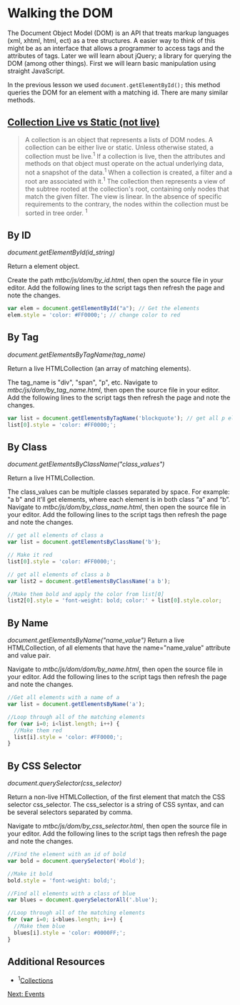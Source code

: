 # Walking the DOM

The Document Object Model (DOM) is an API  that treats markup languages (xml, xhtml, html, ect) as a tree structures. A easier way to think of this might be as an interface that allows a programmer to access tags and the attributes of tags. Later we will learn about jQuery; a library for querying the DOM (among other things). First we will learn basic manipulation using straight JavaScript.

In the previous lesson we used ```document.getElementById();``` this method queries the DOM for an element with a matching id. There are many similar methods.

## [Collection Live vs Static (not live)](https://www.w3.org/TR/dom/#concept-collection)


> A collection is an object that represents a lists of DOM nodes. A collection can be either live or static. Unless otherwise stated, a collection must be live.<sup>1</sup>
> If a collection is live, then the attributes and methods on that object must operate on the actual underlying data, not a snapshot of the data.<sup>1</sup>
> When a collection is created, a filter and a root are associated with it.<sup>1</sup>
> The collection then represents a view of the subtree rooted at the collection's root, containing only nodes that match the given filter. The view is linear. In the absence of specific requirements to the contrary, the nodes within the collection must be sorted in tree order. <sup>1</sup>

## By ID

*document.getElementById(id_string)*

Return a element object.

Create the path *mtbc/js/dom/by_id.html*, then open the source file in your editor. Add the following lines to the script tags then refresh the page and note the changes.

```js
var elem = document.getElementById("a"); // Get the elements
elem.style = 'color: #FF0000;'; // change color to red
```

## By Tag

*document.getElementsByTagName(tag_name)*

Return a live HTMLCollection (an array of matching elements).

The tag_name is "div", "span", "p", etc. Navigate to *mtbc/js/dom/by_tag_name.html*, then open the source file in your editor. Add the following lines to the script tags then refresh the page and note the changes.

```js
var list = document.getElementsByTagName('blockquote'); // get all p elements
list[0].style = 'color: #FF0000;';
```

## By Class

*document.getElementsByClassName("class_values")*

Return a live HTMLCollection.

The class_values can be multiple classes separated by space. For example: "a b" and it'll get elements, where each element is in both class “a” and “b”. Navigate to *mtbc/js/dom/by_class_name.html*, then open the source file in your editor. Add the following lines to the script tags then refresh the page and note the changes.

```js
// get all elements of class a
var list = document.getElementsByClassName('b');

// Make it red
list[0].style = 'color: #FF0000;';

// get all elements of class a b
var list2 = document.getElementsByClassName('a b');

//Make them bold and apply the color from list[0]
list2[0].style = 'font-weight: bold; color:' + list[0].style.color;
```

## By Name

*document.getElementsByName("name_value")*
Return a live HTMLCollection, of all elements that have the name="name_value" attribute and value pair.

Navigate to *mtbc/js/dom/dom/by_name.html*, then open the source file in your editor. Add the following lines to the script tags then refresh the page and note the changes.

```js
//Get all elements with a name of a
var list = document.getElementsByName('a');

//Loop through all of the matching elements
for (var i=0; i<list.length; i++) {
  //Make them red
  list[i].style = 'color: #FF0000;';
}
```


## By CSS Selector

*document.querySelector(css_selector)*

Return a non-live HTMLCollection, of the first element that match the CSS selector css_selector. The css_selector is a string of CSS syntax, and can be several selectors separated by comma.

Navigate to *mtbc/js/dom/by_css_selector.html*, then open the source file in your editor. Add the following lines to the script tags then refresh the page and note the changes.

```js
//Find the element with an id of bold
var bold = document.querySelector('#bold');

//Make it bold
bold.style = 'font-weight: bold;';

//Find all elements with a class of blue
var blues = document.querySelectorAll('.blue');

//Loop through all of the matching elements
for (var i=0; i<blues.length; i++) {
  //Make them blue
  blues[i].style = 'color: #0000FF;';
}
```

## Additional Resources  
* <sup>1</sup>[Collections](https://www.w3.org/TR/dom/#concept-collection)

[Next: Events](04-Events.md)
